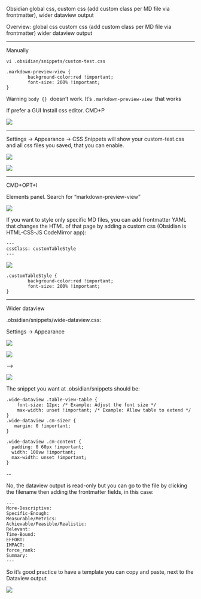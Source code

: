 Obsidian global css, custom css (add custom class per MD file via frontmatter), wider dataview output


Overview:
global css
custom css (add custom class per MD file via frontmatter)
wider dataview output


---

Manually

```
vi .obsidian/snippets/custom-test.css
```


```
.markdown-preview-view {  
        background-color:red !important;  
        font-size: 200% !important;  
}
```

Warning `body {}`  doesn’t work. It’s `.markdown-preview-view`  that works

If prefer a GUI
Install css editor. CMD+P

![](https://i.imgur.com/zMKecQd.png)

----

Settings → Appearance → CSS Snippets will show your custom-test.css and all css files you saved, that you can enable.

![](https://i.imgur.com/y7fF9WJ.png)

![](https://i.imgur.com/TjQQDw7.png)

---

CMD+OPT+I

Elements panel. Search for “markdown-preview-view”

![](https://i.imgur.com/QFacroi.png)

If you want to style only specific MD files, you can add frontmatter YAML that changes the HTML of that page by adding a custom css (Obsidian is HTML-CSS-JS CodeMirror app):

```
---  
cssClass: customTableStyle  
---
```


![](https://i.imgur.com/Zn1GoRF.png)

```
.customTableStyle {  
        background-color:red !important;  
        font-size: 200% !important;  
}
```

---

Wider dataview

.obsidian/snippets/wide-dataview.css:

Settings → Appearance

![](https://i.imgur.com/KD7kqGu.png)

![](https://i.imgur.com/6uE5Ucw.png)


-->

![](https://i.imgur.com/BprWgAE.png)

The snippet you want at .obsidian/snippets should be:

```
.wide-dataview .table-view-table {  
    font-size: 12px; /* Example: Adjust the font size */  
    max-width: unset !important; /* Example: Allow table to extend */  
}  
.wide-dataview .cm-sizer {  
   margin: 0 !important;  
}  
  
.wide-dataview .cm-content {  
  padding: 0 60px !important;  
  width: 100vw !important;  
  max-width: unset !important;  
}
```

--

No, the dataview output is read-only but you can go to the file by clicking the filename then adding the frontmatter fields, in this case:

```
---  
More-Descriptive:  
Specific-Enough:  
Measurable/Metrics:  
Achievable/Feasible/Realistic:  
Relevant:  
Time-Bound:  
EFFORT:  
IMPACT:  
force_rank:  
Summary:  
---
```

So it’s good practice to have a template you can copy and paste, next to the Dataview output

![](https://i.imgur.com/rkmMe0G.png)
